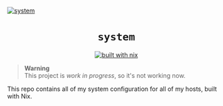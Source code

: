 [![system](https://socialify.git.ci/xavier2p/system/image?description=1&font=Rokkitt&forks=1&issues=1&language=1&logo=https%3A%2F%2Fgithub.com%2FXavier2p%2Fassets%2Fblob%2Fmain%2Fforge-logos%2Fwhite.png%3Fraw%3Dtrue&name=1&owner=1&pattern=Circuit%20Board&pulls=1&stargazers=1&theme=Dark)](https://github.com/Xavier2p/system)

<div align="center">
    <h1><code>system</code></h1>
    <a href="https://builtwithnix.org">
        <img src="https://builtwithnix.org/badge.svg" alt="built with nix" />
    </a>
    <!-- <img src="https://img.shields.io/github/languages/top/xavier2p/system?style=for-the-badge&logo=nixos" alt="lang" /> -->
</div>

> **Warning**  
> This project is _work in progress_, so it's not working now.

This repo contains all of my system configuration for all of my hosts,
built with Nix.
